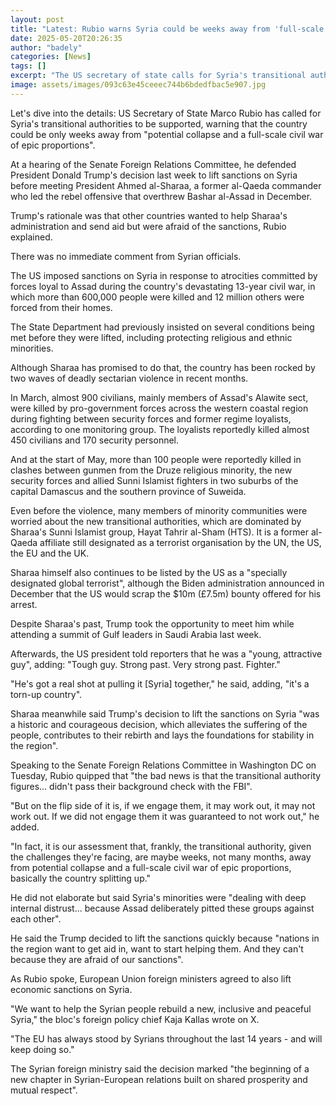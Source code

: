 ```yaml
---
layout: post
title: "Latest: Rubio warns Syria could be weeks away from 'full-scale civil war'"
date: 2025-05-20T20:26:35
author: "badely"
categories: [News]
tags: []
excerpt: "The US secretary of state calls for Syria's transitional authorities to be supported to prevent their 'potential collapse'."
image: assets/images/093c63e45ceeec744b6bdedfbac5e907.jpg
---
```


Let's dive into the details: US Secretary of State Marco Rubio has called for Syria's transitional authorities to be supported, warning that the country could be only weeks away from "potential collapse and a full-scale civil war of epic proportions".

At a hearing of the Senate Foreign Relations Committee, he defended President Donald Trump's decision last week to lift sanctions on Syria before meeting President Ahmed al-Sharaa, a former al-Qaeda commander who led the rebel offensive that overthrew Bashar al-Assad in December.

Trump's rationale was that other countries wanted to help Sharaa's administration and send aid but were afraid of the sanctions, Rubio explained.

There was no immediate comment from Syrian officials.

The US imposed sanctions on Syria in response to atrocities committed by forces loyal to Assad during the country's devastating 13-year civil war, in which more than 600,000 people were killed and 12 million others were forced from their homes.

The State Department had previously insisted on several conditions being met before they were lifted, including protecting religious and ethnic minorities.

Although Sharaa has promised to do that, the country has been rocked by two waves of deadly sectarian violence in recent months.

In March, almost 900 civilians, mainly members of Assad's Alawite sect, were killed by pro-government forces across the western coastal region during fighting between security forces and former regime loyalists, according to one monitoring group. The loyalists reportedly killed almost 450 civilians and 170 security personnel.

And at the start of May, more than 100 people were reportedly killed in clashes between gunmen from the Druze religious minority, the new security forces and allied Sunni Islamist fighters in two suburbs of the capital Damascus and the southern province of Suweida.

Even before the violence, many members of minority communities were worried about the new transitional authorities, which are dominated by Sharaa's Sunni Islamist group, Hayat Tahrir al-Sham (HTS). It is a former al-Qaeda affiliate still designated as a terrorist organisation by the UN, the US, the EU and the UK.

Sharaa himself also continues to be listed by the US as a "specially designated global terrorist", although the Biden administration announced in December that the US would scrap the $10m (£7.5m) bounty offered for his arrest.

Despite Sharaa's past, Trump took the opportunity to meet him while attending a summit of Gulf leaders in Saudi Arabia last week.

Afterwards, the US president told reporters that he was a "young, attractive guy", adding: "Tough guy. Strong past. Very strong past. Fighter."

"He's got a real shot at pulling it [Syria] together," he said, adding, "it's a torn-up country".

Sharaa meanwhile said Trump's decision to lift the sanctions on Syria "was a historic and courageous decision, which alleviates the suffering of the people, contributes to their rebirth and lays the foundations for stability in the region".

Speaking to the Senate Foreign Relations Committee in Washington DC on Tuesday, Rubio quipped that "the bad news is that the transitional authority figures... didn't pass their background check with the FBI".

"But on the flip side of it is, if we engage them, it may work out, it may not work out. If we did not engage them it was guaranteed to not work out," he added.

"In fact, it is our assessment that, frankly, the transitional authority, given the challenges they're facing, are maybe weeks, not many months, away from potential collapse and a full-scale civil war of epic proportions, basically the country splitting up."

He did not elaborate but said Syria's minorities were "dealing with deep internal distrust... because Assad deliberately pitted these groups against each other".

He said the Trump decided to lift the sanctions quickly because "nations in the region want to get aid in, want to start helping them. And they can't because they are afraid of our sanctions".

As Rubio spoke, European Union foreign ministers agreed to also lift economic sanctions on Syria.

"We want to help the Syrian people rebuild a new, inclusive and peaceful Syria," the bloc's foreign policy chief Kaja Kallas wrote on X.

"The EU has always stood by Syrians throughout the last 14 years - and will keep doing so."

The Syrian foreign ministry said the decision marked "the beginning of a new chapter in Syrian-European relations built on shared prosperity and mutual respect".

